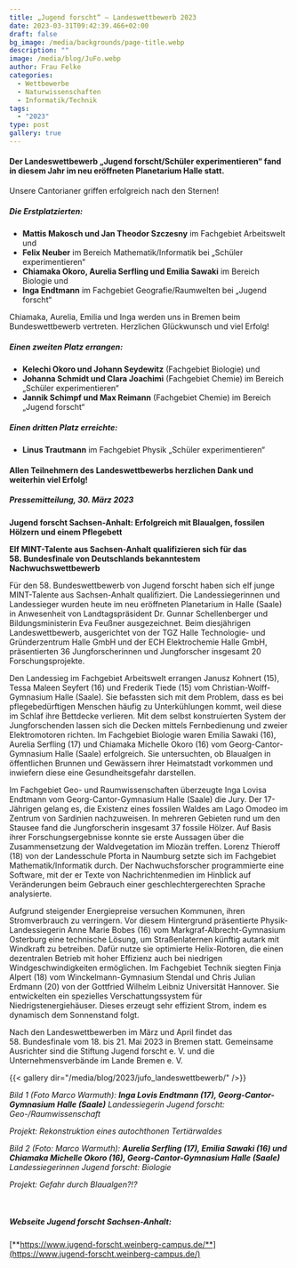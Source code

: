 ```yaml
---
title: „Jugend forscht“ – Landeswettbewerb 2023
date: 2023-03-31T09:42:39.466+02:00
draft: false
bg_image: /media/backgrounds/page-title.webp
description: ""
image: /media/blog/JuFo.webp
author: Frau Felke
categories:
  - Wettbewerbe
  - Naturwissenschaften
  - Informatik/Technik
tags:
  - "2023"
type: post
gallery: true
---
```

#### Der Landeswettbewerb „Jugend forscht/Schüler experimentieren“ fand in diesem Jahr im neu eröffneten Planetarium Halle statt.

Unsere Cantorianer griffen erfolgreich nach den Sternen!

##### **Die Erstplatzierten:**

- **Mattis Makosch und Jan Theodor Szczesny** im Fachgebiet Arbeitswelt und
- **Felix Neuber** im Bereich Mathematik/Informatik bei „Schüler
experimentieren“
- **Chiamaka Okoro, Aurelia Serfling und Emilia Sawaki** im Bereich Biologie und
- **Inga Endtmann** im Fachgebiet Geografie/Raumwelten bei „Jugend forscht“

Chiamaka, Aurelia, Emilia und Inga werden uns in Bremen beim
Bundeswettbewerb vertreten. Herzlichen Glückwunsch und viel Erfolg!

##### **Einen zweiten Platz errangen:**

- **Kelechi Okoro und Johann Seydewitz** (Fachgebiet Biologie) und
- **Johanna Schmidt und Clara Joachimi** (Fachgebiet Chemie) im Bereich
„Schüler experimentieren“
- **Jannik Schimpf und Max Reimann** (Fachgebiet Chemie) im Bereich
„Jugend forscht“

##### **Einen dritten Platz erreichte:**

- **Linus Trautmann** im Fachgebiet Physik „Schüler experimentieren“

#### Allen Teilnehmern des Landeswettbewerbs herzlichen Dank und weiterhin viel Erfolg!

##### Pressemitteilung, 30. März 2023

**Jugend forscht Sachsen-Anhalt: Erfolgreich mit Blaualgen, fossilen Hölzern und einem Pflegebett**

**Elf MINT-Talente aus Sachsen-Anhalt qualifizieren sich für das 58. Bundesfinale von Deutschlands bekanntestem Nachwuchswettbewerb**

Für den 58. Bundeswettbewerb von Jugend forscht haben sich elf junge MINT-Talente aus Sachsen-Anhalt qualifiziert. Die Landessiegerinnen und Landessieger wurden heute im neu eröffneten Planetarium in Halle (Saale) in Anwesenheit von Landtagspräsident Dr. Gunnar Schellenberger und Bildungsministerin Eva Feußner ausgezeichnet. Beim diesjährigen Landeswettbewerb, ausgerichtet von der TGZ Halle Technologie- und Gründerzentrum Halle GmbH und der ECH Elektrochemie Halle GmbH, präsentierten 36 Jungforscherinnen und Jungforscher insgesamt 20 Forschungsprojekte.

Den Landessieg im Fachgebiet Arbeitswelt errangen Janusz Kohnert (15), Tessa Maleen Seyfert (16) und Frederik Tiede (15) vom Christian-Wolff-Gymnasium Halle (Saale). Sie befassten sich mit dem Problem, dass es bei pflegebedürftigen Menschen häufig zu Unterkühlungen kommt, weil diese im Schlaf ihre Bettdecke verlieren. Mit dem selbst konstruierten System der Jungforschenden lassen sich die Decken mittels Fernbedienung und zweier Elektromotoren richten. Im Fachgebiet Biologie waren Emilia Sawaki (16), Aurelia Serfling (17) und Chiamaka Michelle Okoro (16) vom Georg-Cantor-Gymnasium Halle (Saale) erfolgreich. Sie untersuchten, ob Blaualgen in öffentlichen Brunnen und Gewässern ihrer Heimatstadt vorkommen und inwiefern diese eine Gesundheitsgefahr darstellen.

Im Fachgebiet Geo- und Raumwissenschaften überzeugte Inga Lovisa Endtmann vom Georg-Cantor-Gymnasium Halle (Saale) die Jury. Der 17-Jährigen gelang es, die Existenz eines fossilen Waldes am Lago Omodeo im Zentrum von Sardinien nachzuweisen. In mehreren Gebieten rund um den Stausee fand die Jungforscherin insgesamt 37 fossile Hölzer. Auf Basis ihrer Forschungsergebnisse konnte sie erste Aussagen über die Zusammensetzung der Waldvegetation im Miozän treffen. Lorenz Thieroff (18) von der Landesschule Pforta in Naumburg setzte sich im Fachgebiet Mathematik/Informatik durch. Der Nachwuchsforscher programmierte eine Software, mit der er Texte von Nachrichtenmedien im Hinblick auf Veränderungen beim Gebrauch einer geschlechtergerechten Sprache analysierte.

Aufgrund steigender Energiepreise versuchen Kommunen, ihren Stromverbrauch zu verringern. Vor diesem Hintergrund präsentierte Physik-Landessiegerin Anne Marie Bobes (16) vom Markgraf-Albrecht-Gymnasium Osterburg eine technische Lösung, um Straßenlaternen künftig autark mit Windkraft zu betreiben. Dafür nutze sie optimierte Helix-Rotoren, die einen dezentralen Betrieb mit hoher Effizienz auch bei niedrigen Windgeschwindigkeiten ermöglichen. Im Fachgebiet Technik siegten Finja Alpert (18) vom Winckelmann-Gymnasium Stendal und Chris Julian Erdmann (20) von der Gottfried Wilhelm Leibniz Universität Hannover. Sie entwickelten ein spezielles Verschattungssystem für Niedrigstenergiehäuser. Dieses erzeugt sehr effizient Strom, indem es dynamisch dem Sonnenstand folgt.

Nach den Landeswettbewerben im März und April findet das 58. Bundesfinale vom 18. bis 21. Mai 2023 in Bremen statt. Gemeinsame Ausrichter sind die Stiftung Jugend forscht e. V. und die Unternehmensverbände im Lande Bremen e. V.



{{< gallery dir="/media/blog/2023/jufo_landeswettbewerb/" />}}

_Bild 1 (Foto Marco Warmuth):_ ***Inga Lovis Endtmann (17), Georg-Cantor-Gymnasium Halle (Saale)*** _Landessiegerin Jugend forscht: Geo-/Raumwissenschaft_

_Projekt: Rekonstruktion eines autochthonen Tertiärwaldes_

_Bild 2 (Foto: Marco Warmuth):_ ***Aurelia Serfling (17), Emilia Sawaki (16) und Chiamaka Michelle Okoro (16), Georg-Cantor-Gymnasium Halle (Saale)*** _Landessiegerinnen Jugend forscht: Biologie_

_Projekt: Gefahr durch Blaualgen?!?_

 

##### **Webseite Jugend forscht Sachsen-Anhalt:**

[**https://www.jugend-forscht.weinberg-campus.de/**](https://www.jugend-forscht.weinberg-campus.de/)
